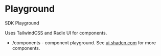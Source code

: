 # Playground

SDK Playground

Uses TailwindCSS and Radix UI for components.

- /components - component playground. See [ui.shadcn.com](https://ui.shadcn.com/docs/components) for more components.
